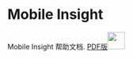 Mobile Insight
=======

Mobile Insight 帮助文档.  <a href="./mi.pdf">PDF版<img width="35" height="35" src="13X.jpg"></a>

